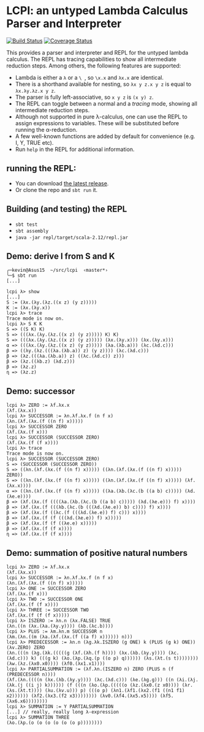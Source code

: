 # LCPI: an untyped Lambda Calculus Parser and Interpreter

[![Build Status](https://travis-ci.org/kevinvandervlist/lcpi.svg?branch=master)](https://travis-ci.org/kevinvandervlist/lcpi)
[![Coverage Status](https://coveralls.io/repos/github/kevinvandervlist/lcpi/badge.svg)](https://coveralls.io/github/kevinvandervlist/lcpi)

This provides a parser and interpreter and REPL for the untyped lambda calculus. 
The REPL has tracing capabilities to show all intermediate reduction steps.
Among others, the following features are supported:

* Lambda is either a `λ` or a `\ `, so `\x.x` and `λx.x` are identical.
* There is a shorthand available for nesting, so `λx y z.x y z` is equal to `λx.λy.λz.x y z`.
* The parser is fully left-associative, so `x y z` is `(x y) z`.
* The REPL can toggle between a normal and a *tracing* mode, showing all intermediate reduction steps.
* Although not supported in pure λ-calculus, one can use the REPL to assign expressions to variables. These will be substituted before running the α-reduction.
* A few well-known functions are added by default for convenience (e.g. I, Y, TRUE etc).
* Run `help` in the REPL for additional information.

## running the REPL:
* You can download [the latest release](https://github.com/kevinvandervlist/lcpi/releases/latest).
* Or clone the repo and `sbt run` it.

## Building (and testing) the REPL
* `sbt test`
* `sbt assembly`
* `java -jar repl/target/scala-2.12/repl.jar`

## Demo: derive I from S and K

```
╭─kevin@Asus15  ~/src/lcpi  ‹master*›
╰─$ sbt run
[...]

lcpi λ> show
[...]
S := (λx.(λy.(λz.((x z) (y z)))))
K := (λx.(λy.x))
lcpi λ> trace
Trace mode is now on.
lcpi λ> S K K
S => ((S K) K)
S => (((λx.(λy.(λz.((x z) (y z))))) K) K)
S => (((λx.(λy.(λz.((x z) (y z))))) (λx.(λy.x))) (λx.(λy.x)))
α => (((λx.(λy.(λz.((x z) (y z))))) (λa.(λb.a))) (λc.(λd.c)))
β => ((λy.(λz.(((λa.(λb.a)) z) (y z)))) (λc.(λd.c)))
β => (λz.(((λa.(λb.a)) z) ((λc.(λd.c)) z)))
β => (λz.((λb.z) (λd.z)))
β => (λz.z)
η => (λz.z)
```

## Demo: successor

```
lcpi λ> ZERO := λf.λx.x
(λf.(λx.x))
lcpi λ> SUCCESSOR := λn.λf.λx.f (n f x)
(λn.(λf.(λx.(f ((n f) x)))))
lcpi λ> SUCCESSOR ZERO
(λf.(λx.(f x)))
lcpi λ> SUCCESSOR (SUCCESSOR ZERO)
(λf.(λx.(f (f x))))
lcpi λ> trace
Trace mode is now on.
lcpi λ> SUCCESSOR (SUCCESSOR ZERO)
S => (SUCCESSOR (SUCCESSOR ZERO))
S => ((λn.(λf.(λx.(f ((n f) x))))) ((λn.(λf.(λx.(f ((n f) x))))) ZERO))
S => ((λn.(λf.(λx.(f ((n f) x))))) ((λn.(λf.(λx.(f ((n f) x))))) (λf.(λx.x))))
α => ((λn.(λf.(λx.(f ((n f) x))))) ((λa.(λb.(λc.(b ((a b) c))))) (λd.(λe.e))))
β => (λf.(λx.(f ((((λa.(λb.(λc.(b ((a b) c))))) (λd.(λe.e))) f) x))))
β => (λf.(λx.(f (((λb.(λc.(b (((λd.(λe.e)) b) c)))) f) x))))
β => (λf.(λx.(f ((λc.(f (((λd.(λe.e)) f) c))) x))))
β => (λf.(λx.(f (f (((λd.(λe.e)) f) x)))))
β => (λf.(λx.(f (f ((λe.e) x)))))
β => (λf.(λx.(f (f x))))
η => (λf.(λx.(f (f x))))
```

## Demo: summation of positive natural numbers
```
lcpi λ> ZERO := λf.λx.x
(λf.(λx.x))
lcpi λ> SUCCESSOR := λn.λf.λx.f (n f x)
(λn.(λf.(λx.(f ((n f) x)))))
lcpi λ> ONE := SUCCESSOR ZERO
(λf.(λx.(f x)))
lcpi λ> TWO := SUCCESSOR ONE
(λf.(λx.(f (f x))))
lcpi λ> THREE := SUCCESSOR TWO
(λf.(λx.(f (f (f x)))))
lcpi λ> ISZERO := λn.n (λx.FALSE) TRUE
(λn.((n (λx.(λa.(λy.y)))) (λb.(λc.b))))
lcpi λ> PLUS := λm.λn.m SUCCESSOR n
(λm.(λn.((m (λa.(λf.(λx.(f ((a f) x)))))) n)))
lcpi λ> PREDECESSOR := λn.n (λg.λk.ISZERO (g ONE) k (PLUS (g k) ONE)) (λv.ZERO) ZERO
(λn.(((n (λg.(λk.(((((g (λf.(λh.(f h)))) (λx.(λb.(λy.y)))) (λc.(λd.c))) k) (((g k) (λo.(λp.(λq.(p ((o p) q)))))) (λs.(λt.(s t)))))))) (λw.(λz.(λx0.x0)))) (λf0.(λx1.x1))))
lcpi λ> PARTIALSUMMATION := (λf.λn.(ISZERO n) ZERO (PLUS n (f (PREDECESSOR n))))
(λf.(λn.((((n (λx.(λb.(λy.y)))) (λc.(λd.c))) (λe.(λg.g))) ((n (λi.(λj.(λk.(j ((i j) k)))))) (f (((n (λo.(λp.(((((o (λz.(λx0.(z x0)))) (λr.(λs.(λt.t)))) (λu.(λv.u))) p) (((o p) (λn1.(λf1.(λx2.(f1 ((n1 f1) x2)))))) (λf2.(λx3.(f2 x3)))))))) (λv0.(λf4.(λx5.x5)))) (λf5.(λx6.x6))))))))
lcpi λ> SUMMATION := Y PARTIALSUMMATION 
[...] // really, really long λ-expression
lcpi λ> SUMMATION THREE
(λo.(λp.(o (o (o (o (o (o p))))))))
```
